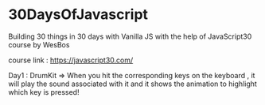 # 30DaysOfJavascript
Building 30 things in 30 days with Vanilla JS with the help of JavaScript30 course by WesBos

course link : https://javascript30.com/

Day1 : DrumKit =>
When you hit the corresponding keys on the keyboard , it will play the sound associated with it and it shows the animation to highlight which key is pressed!
